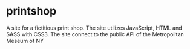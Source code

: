 # printshop
A site for a fictitious print shop. The site utilizes JavaScript, HTML and SASS with CSS3. The site connect to the public API of the Metropolitan Meseum of NY
